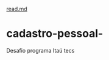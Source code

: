 [read.md](https://github.com/victorsantos91/cadastro-pessoal-/files/7236755/read.md)
# cadastro-pessoal-
Desafio programa Itaú tecs      
